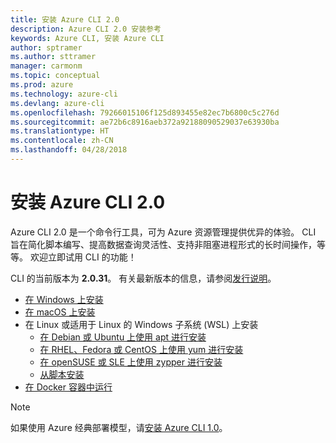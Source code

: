 ```yaml
---
title: 安装 Azure CLI 2.0
description: Azure CLI 2.0 安装参考
keywords: Azure CLI, 安装 Azure CLI
author: sptramer
ms.author: sttramer
manager: carmonm
ms.topic: conceptual
ms.prod: azure
ms.technology: azure-cli
ms.devlang: azure-cli
ms.openlocfilehash: 79266015106f125d893455e82ec7b6800c5c276d
ms.sourcegitcommit: ae72b6c8916aeb372a92188090529037e63930ba
ms.translationtype: HT
ms.contentlocale: zh-CN
ms.lasthandoff: 04/28/2018
---
```

# <a name="install-azure-cli-20"></a>安装 Azure CLI 2.0

Azure CLI 2.0 是一个命令行工具，可为 Azure 资源管理提供优异的体验。 CLI 旨在简化脚本编写、提高数据查询灵活性、支持非阻塞进程形式的长时间操作，等等。 欢迎立即试用 CLI 的功能！

CLI 的当前版本为 __2.0.31__。 有关最新版本的信息，请参阅[发行说明](release-notes-azure-cli.md)。

* [在 Windows 上安装](install-azure-cli-windows.md)
* [在 macOS 上安装](install-azure-cli-macos.md)
* 在 Linux 或适用于 Linux 的 Windows 子系统 (WSL) 上安装
  * [在 Debian 或 Ubuntu 上使用 apt 进行安装](install-azure-cli-apt.md)
  * [在 RHEL、Fedora 或 CentOS 上使用 yum 进行安装](install-azure-cli-yum.md)
  * [在 openSUSE 或 SLE 上使用 zypper 进行安装](install-azure-cli-zypper.md)
  * [从脚本安装](install-azure-cli-linux.md)
* [在 Docker 容器中运行](run-azure-cli-docker.md)

> [!NOTE]
> 如果使用 Azure 经典部署模型，请[安装 Azure CLI 1.0](install-cli-version-1.0.md)。

